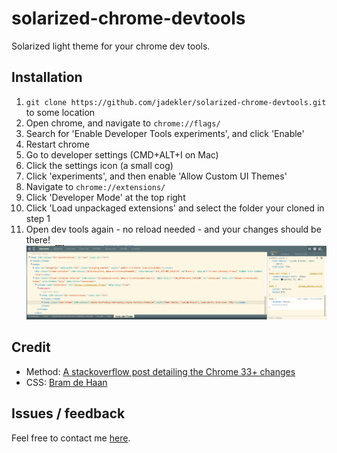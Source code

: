 solarized-chrome-devtools
=========================

Solarized light theme for your chrome dev tools.

## Installation

1. `git clone https://github.com/jadekler/solarized-chrome-devtools.git` to some location
1. Open chrome, and navigate to `chrome://flags/`
1. Search for 'Enable Developer Tools experiments', and click 'Enable'
1. Restart chrome
1. Go to developer settings (CMD+ALT+I on Mac)
1. Click the settings icon (a small cog)
1. Click 'experiments', and then enable 'Allow Custom UI Themes'
1. Navigate to `chrome://extensions/`
1. Click 'Developer Mode' at the top right
1. Click 'Load unpackaged extensions' and select the folder your cloned in step 1
1. Open dev tools again - no reload needed - and your changes should be there!
![](img/final.png)

## Credit

- Method: [A stackoverflow post detailing the Chrome 33+ changes](http://stackoverflow.com/questions/21207474/custom-css-stop-to-work-in-32-0-1700-76-m-google-chrome-update)
- CSS: [Bram de Haan](http://atelierbram.github.io/syntax-highlighting/chrome-devtools/zero-base-themes/canary-theme-extension/styles.css)

## Issues / feedback

Feel free to contact me [here](mailto:jadekler@gmail.com).
